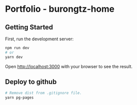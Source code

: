 # Portfolio - burongtz-home

## Getting Started

First, run the development server:

```bash
npm run dev
# or
yarn dev
```

Open [http://localhost:3000](http://localhost:3000) with your browser to see the result.

## Deploy to github

```bash
# Remove dist from .gitignore file.
yarn pg-pages
```

